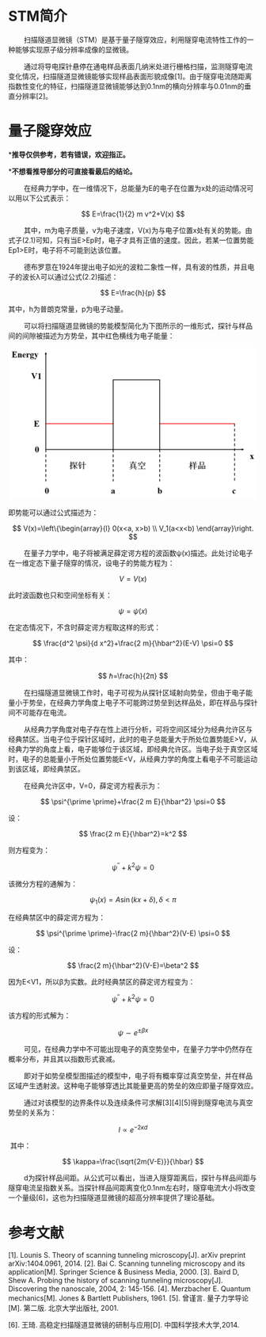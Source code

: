 # STM简介

        扫描隧道显微镜（STM）是基于量子隧穿效应，利用隧穿电流特性工作的一种能够实现原子级分辨率成像的显微镜。

        通过将导电探针悬停在通电样品表面几纳米处进行栅格扫描，监测隧穿电流变化情况，扫描隧道显微镜能够实现样品表面形貌成像[1]。由于隧穿电流随距离指数性变化的特征，扫描隧道显微镜能够达到0.1nm的横向分辨率与0.01nm的垂直分辨率[2]。

# 量子隧穿效应

***推导仅供参考，若有错误，欢迎指正。**

***不想看推导部分的可直接看最后的结论。**

        在经典力学中，在一维情况下，总能量为E的电子在位置为x处的运动情况可以用以下公式表示：

$$
E=\frac{1}{2} m v^2+V(x)
$$

        其中，m为电子质量，v为电子速度，V(x)为与电子位置x处有关的势能。由式子(2.1)可知，只有当E>Ep时，电子才具有正值的速度。因此，若某一位置势能Ep1>E时，电子将不可能到达该位置。

        德布罗意在1924年提出电子如光的波粒二象性一样，具有波的性质，并且电子的波长λ可以通过公式(2.2)描述：

$$
E=\frac{h}{p}
$$

其中，h为普朗克常量，p为电子动量。

        可以将扫描隧道显微镜的势能模型简化为下图所示的一维形式，探针与样品间的间隙被描述为方势垒，其中红色横线为电子能量：

![98e9932244c229f4809f8dd125fce3ca.png](media\98e9932244c229f4809f8dd125fce3ca.png)

即势能可以通过公式描述为：

$$
V(x)=\left\{\begin{array}{l}
0(x<a, x>b) \\
V_1(a<x<b)
\end{array}\right.
$$

        在量子力学中，电子将被满足薛定谔方程的波函数ψ(x)描述。此处讨论电子在一维定态下量子隧穿的情况，设电子的势能方程为：

$$
V=V(x)
$$

此时波函数也只和空间坐标有关：

$$
\psi=\psi(x)
$$

在定态情况下，不含时薛定谔方程取这样的形式：

$$
\frac{d^2 \psi}{d x^2}+\frac{2 m}{\hbar^2}(E-V) \psi=0
$$

其中：

$$
ℏ=\frac{h}{2π}
$$

        在扫描隧道显微镜工作时，电子可视为从探针区域射向势垒，但由于电子能量小于势垒，在经典力学角度上电子不可能跨过势垒到达样品处，即在样品与探针间不可能存在电流。

        从经典力学角度对电子存在性上进行分析，可将空间区域分为经典允许区与经典禁区。当电子位于探针区域时，此时的电子总能量大于所处位置势能E>V，从经典力学的角度上看，电子能够位于该区域，即经典允许区。当电子处于真空区域时，电子的总能量小于所处位置势能E<V，从经典力学的角度上看电子不可能运动到该区域，即经典禁区。

        在经典允许区中，V=0，薛定谔方程表示为：

$$
\psi^{\prime \prime}+\frac{2 m E}{\hbar^2} \psi=0
$$

设：

$$
\frac{2 m E}{\hbar^2}=k^2
$$

则方程变为：

$$
\psi^{\prime \prime}+k^2 \psi=0
$$

该微分方程的通解为：

$$
\psi_1(x)=A \sin (k x+\delta), \delta<\pi
$$

在经典禁区中的薛定谔方程为：

$$
\psi^{\prime \prime}-\frac{2 m}{\hbar^2}(V-E) \psi=0
$$

设：

$$
\frac{2 m}{\hbar^2}(V-E)=\beta^2
$$

因为E<V1，所以β为实数。此时经典禁区的薛定谔方程变为：

$$
\psi^{\prime \prime}+k^2 \psi=0
$$

该方程的形式解为：

$$
\psi \sim e^{\pm \beta x}
$$

        可见，在经典力学中不可能出现电子的真空势垒中，在量子力学中仍然存在概率分布，并且其以指数形式衰减。

        即对于如势垒模型图描述的模型中，电子将有概率穿过真空势垒，并在样品区域产生透射波。这种电子能够穿透比其能量更高的势垒的效应即量子隧穿效应。

        通过对该模型的边界条件以及连续条件可求解[3][4][5]得到隧穿电流与真空势垒的关系为：

$$
I \propto e^{-2 \kappa d}
$$

 其中：

$$
\kappa=\frac{\sqrt{2m(V-E)}}{\hbar}
$$

        d为探针样品间距。从公式可以看出，当进入隧穿距离后，探针与样品间距与隧穿电流呈指数关系。当探针样品间距离变化0.1nm左右时，隧穿电流大小将改变一个量级[6]，这也为扫描隧道显微镜的超高分辨率提供了理论基础。

# 参考文献

[1].    Lounis S. Theory of scanning tunneling microscopy[J]. arXiv preprint arXiv:1404.0961, 2014.
[2].    Bai C. Scanning tunneling microscopy and its application[M]. Springer Science & Business Media, 2000.
[3].    Baird D, Shew A. Probing the history of scanning tunneling microscopy[J]. Discovering the nanoscale, 2004, 2: 145-156.
[4].    Merzbacher E. Quantum mechanics[M]. Jones & Bartlett Publishers, 1961.
[5].    曾谨言. 量子力学导论[M]. 第二版. 北京大学出版社, 2001.

[6].    王琦. 高稳定扫描隧道显微镜的研制与应用[D].  中国科学技术大学,2014.
